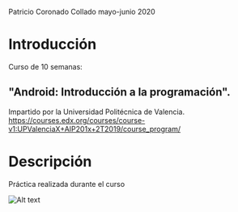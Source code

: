 Patricio Coronado Collado mayo-junio 2020
# Introducción 
Curso de 10 semanas:
## "Android: Introducción a la programación".
Impartido por la Universidad Politécnica de Valencia.
https://courses.edx.org/courses/course-v1:UPValenciaX+AIP201x+2T2019/course_program/

# Descripción
Práctica realizada durante el curso

![Alt text](https://github.com/PatricioCoronado/Curso-Android-Trabajo-del-curso/imagen.png "Optional title")

